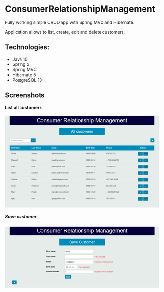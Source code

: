 # ConsumerRelationshipManagement
Fully working simple CRUD app with Spring MVC and Hibernate.

Application allows to list, create, edit and delete customers.
## Technologies:
* Java 10
* Spring 5
* Spring MVC
* Hibernate 5
* PostgreSQL 10

## Screenshots
#### List all customers
![Alt text](screenshots/list.png?raw=true "Screenshot - list")
##### Save customer
![Alt text](screenshots/save.png?raw=true "Screenshot - save")
